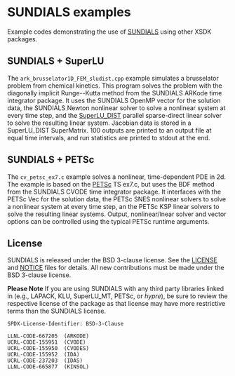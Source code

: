 # SUNDIALS examples

Example codes demonstrating the use of
[SUNDIALS](https://computing.llnl.gov/projects/sundials) using other XSDK
packages.

## SUNDIALS + SuperLU

The `ark_brusselator1D_FEM_sludist.cpp` example simulates a brusselator problem
from chemical kinetics. This program solves the problem with the diagonally
implicit Runge--Kutta method from the SUNDIALS ARKode time integrator package.
It uses the SUNDIALS OpenMP vector for the solution data, the SUNDIALS Newton
nonlinear solver to solve a nonlinear system at every time step, and the
[SuperLU_DIST](https://github.com/xiaoyeli/superlu_dist) parallel sparse-direct
linear solver to solve the resulting linear system. Jacobian data is stored in
a SuperLU_DIST SuperMatrix. 100 outputs are printed to an output file at equal time
intervals, and run statistics are printed to stdout at the end.

## SUNDIALS + PETSc

The ``cv_petsc_ex7.c`` example solves a nonlinear, time-dependent PDE in 2d. The
example is based on the [PETSc](https://www.mcs.anl.gov/petsc/) TS ex7.c, but
uses the BDF method from the SUNDIALS CVODE time integrator package. It
interfaces with the PETSc Vec for the solution data, the PETSc SNES nonlinear
solvers to solve a nonlinear system at every time step, an the PETSc KSP linear
solvers to solve the resulting linear systems. Output, nonlinear/lnear solver
and vector options can be controlled using the typical PETSc runtime arguments.

## License

SUNDIALS is released under the BSD 3-clause license. See the
[LICENSE](./LICENSE) and [NOTICE](./NOTICE) files for details. All new
contributions must be made under the BSD 3-clause license.

**Please Note** If you are using SUNDIALS with any third party libraries linked
in (e.g., LAPACK, KLU, SuperLU_MT, PETSc, or *hypre*), be sure to review the
respective license of the package as that license may have more restrictive
terms than the SUNDIALS license.

```text
SPDX-License-Identifier: BSD-3-Clause

LLNL-CODE-667205  (ARKODE)
UCRL-CODE-155951  (CVODE)
UCRL-CODE-155950  (CVODES)
UCRL-CODE-155952  (IDA)
UCRL-CODE-237203  (IDAS)
LLNL-CODE-665877  (KINSOL)
```
